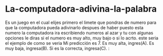 # La-computadora-adivina-la-palabra
Es un juego en el cual elijes primero el limete que pondras de numero para que la computadora pueda  adivinarlo
despues de haber puesto esta numero la computadora ira escribiendo numeros al azar y tu con algunas opciones le diras si el numero es muy alto, muy bajo o si lo acrto. este seria el ejemplo de como se veria
Mi predicción es 7.  Es muy alta, ingres(A).  Es muy baja, ingresa(B).  Si es la correcta, ingresa(C). :  
